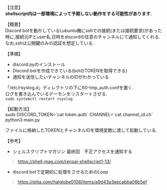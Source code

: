 【注意】  
**shellscript内は一部環境によって予期しない動作をする可能性があります.**

【概要】  
Discord botを動かしているLubuntu機にsshでの接続(または接続要求)があった時に,接続元IPとuser名,日時をdiscordの任意のチャンネルにて通知してくれる.
なお,sshは公開鍵のみの認証を想定している.

【準備】
 - discord.pyのインストール  
 - Discord botを作成できている(botのTOKENを取得できる)  
 - 通知を送信したいチャンネルのIDがわかっている  

「/etc/rsyslog.d」ディレクトリの下に60-tmp_auth.confを置く.  
ログを書き込んでいるデーモンをリスタートさせる.  
`sudo systemctl restart rsyslog`

【起動方法】  
sudo DISCORD_TOKEN=\`cat token.auth\` CHANNEL=\`cat channel_id.ch\` python3 main.py

ファイルに格納したTOKENとチャンネルIDを環境変数に渡して起動している.


【参考】  
 - シェルスクリプトマガジン 最終回　不正アクセスを通知する  
> https://shell-mag.com/rensai-shellscript1-13/
 - discord botで定期的に処理をさせるためのLoop
> https://qiita.com/halglobe0108/items/a9d43a3eecabba06b5ef

